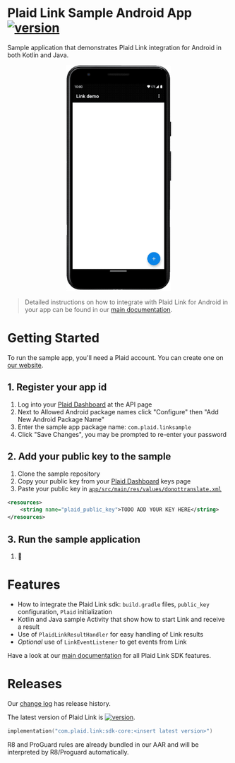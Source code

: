 # Plaid Link Sample Android App [![version][link-sdk-version]][link-sdk-url]
Sample application that demonstrates Plaid Link integration for Android in both Kotlin and Java.

<p align="center">
  <img src="docs/link_demo.gif" loading="lazy" alt="Link demo gif" height="512" />
</p>

> Detailed instructions on how to integrate with Plaid Link for Android in your app can be found in our [main documentation][link-android-docs].

# Getting Started
To run the sample app, you'll need a Plaid account. You can create one on [our website][plaid-signup].

## 1. Register your app id
1. Log into your [Plaid Dashboard][plaid-dashboard-api] at the API page
2. Next to Allowed Android package names click "Configure" then "Add New Android Package Name"
3. Enter the sample app package name: `com.plaid.linksample`
4. Click "Save Changes", you may be prompted to re-enter your password

## 2. Add your public key to the sample
1. Clone the sample repository
2. Copy your public key from your [Plaid Dashboard][plaid-dashboard-keys] keys page
3. Paste your public key in [`app/src/main/res/values/donottranslate.xml`][public-key]

```xml
<resources>
    <string name="plaid_public_key">TODO ADD YOUR KEY HERE</string>
</resources>
```

## 3. Run the sample application
1. 🚀

# Features
- How to integrate the Plaid Link sdk: `build.gradle` files, `public_key` configuration, `Plaid` initialization
- Kotlin and Java sample Activity that show how to start Link and receive a result
- Use of `PlaidLinkResultHandler` for easy handling of Link results
- _Optional_ use of `LinkEventListener` to get events from Link

Have a look at our [main documentation][link-android-docs] for all Plaid Link SDK features.

# Releases
Our [change log][changelog] has release history.

The latest version of Plaid Link is [![version][link-sdk-version]][link-sdk-url].

```kotlin
implementation("com.plaid.link:sdk-core:<insert latest version>")
```

R8 and ProGuard rules are already bundled in our AAR and will be interpreted by R8/Proguard automatically.

[link-sdk-version]: https://img.shields.io/bintray/v/plaid/link-android/com.plaid.link
[link-sdk-url]: https://bintray.com/plaid/link-android/com.plaid.link
[link-android-docs]: https://plaid.com/docs/link/android/
[plaid-signup]: https://dashboard.plaid.com/signup?email=
[plaid-dashboard-api]: https://dashboard.plaid.com/team/api
[plaid-dashboard-keys]: https://dashboard.plaid.com/team/keys
[public-key]: https://github.com/plaid/plaid-link-android/blob/update-readme/app/src/main/res/values/donottranslate.xml
[changelog]: https://github.com/plaid/plaid-link-android/releases
